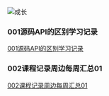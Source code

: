 ![成长](/images/home.png)



### 001源码API的区别学习记录
[001源码API的区别学习记录](./02极客时间vue课程学习和问题笔记/001%E6%BA%90%E7%A0%81api%E7%9A%84%E5%8C%BA%E5%88%AB%E5%AD%A6%E4%B9%A0%E8%AE%B0%E5%BD%95)

### 002课程记录周边每周汇总01
[002课程记录周边每周汇总01](./02极客时间vue课程学习和问题笔记/002%E8%AF%BE%E7%A8%8B%E8%AE%B0%E5%BD%95%E5%91%A8%E8%BE%B9%E6%AF%8F%E5%91%A8%E6%B1%87%E6%80%BB01)

